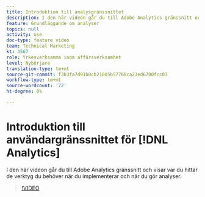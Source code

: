 ```yaml
---
title: Introduktion till analysgränssnittet
description: I den här videon går du till Adobe Analytics gränssnitt och visar var du hittar de verktyg du behöver när du implementerar och när du gör analyser.
feature: Grundläggande om analyser
topics: null
activity: use
doc-type: feature video
team: Technical Marketing
kt: 3567
role: Yrkesverksamma inom affärsverksamhet
level: Nybörjare
translation-type: tm+mt
source-git-commit: f3b3fa7d91b0cb21005b57768ca23ed6700fcc03
workflow-type: tm+mt
source-wordcount: '72'
ht-degree: 0%

---
```



# Introduktion till användargränssnittet för [!DNL Analytics]

I den här videon går du till Adobe Analytics gränssnitt och visar var du hittar de verktyg du behöver när du implementerar och när du gör analyser.

>[!VIDEO](https://video.tv.adobe.com/v/28748/?quality=12)
